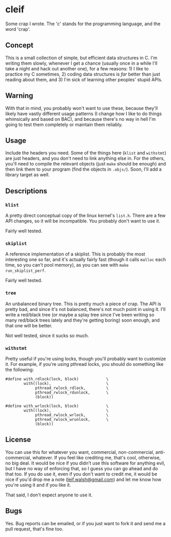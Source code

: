 cleif
=====

Some crap I wrote.  The 'c' stands for the programming language, and the word
'crap'.

Concept
-------

This is a small collection of simple, but efficient data structures in C.  I'm
writing them slowly, whenever I get a chance (usually once in a while I'll take
a night and hack out another one), for a few reasons: 1) I like to practice my C
sometimes, 2) coding data structures is _far_ better than just reading about
them, and 3) I'm sick of learning other peoples' stupid APIs.

Warning
-------

With that in mind, you probably won't want to use these, because they'll likely
have vastly different usage patterns (I change how I like to do things
whimsically and based on BAC), and because there's no way in hell I'm going to
test them completely or maintain them reliably.

Usage
-----

Include the headers you need.  Some of the things here (`klist` and `withstmt`)
are just headers, and you don't need to link anything else in.  For the others,
you'll need to compile the relevant objects (just `make` should be enough) and
then link them to your program (find the objects in `.objs/`).  Soon, I'll add a
library target as well.

Descriptions
------------

### `klist`

A pretty direct conceptual copy of the linux kernel's `list.h`.  There are a few
API changes, so it will be incompatible.  You probably don't want to use it.

Fairly well tested.

### `skiplist`

A reference implementation of a skiplist.  This is probably the most interesting
one so far, and it's actually fairly fast (though it calls `malloc` each time,
so you can't pool memory), as you can see with `make run_skiplist_perf`.

Fairly well tested.

### `tree`

An unbalanced binary tree.  This is pretty much a piece of crap.  The API is
pretty bad, and since it's not balanced, there's not much point in using it.
I'll write a red/black tree (or maybe a splay tree since I've been writing so
many red/black trees lately and they're getting boring) soon enough, and that
one will be better.

Not well tested, since it sucks so much.

### `withstmt`

Pretty useful if you're using locks, though you'll probably want to customize
it.  For example, if you're using pthread locks, you should do something like
the following:

    #define with_rdlock(lock, block)            \
            with((lock),                        \
                 pthread_rwlock_rdlock,         \
                 pthread_rwlock_rdunlock,       \
                 (block))

    #define with_wrlock(lock, block)            \
            with((lock),                        \
                 pthread_rwlock_wrlock,         \
                 pthread_rwlock_wrunlock,       \
                 (block))

License
-------

You can use this for whatever you want, commercial, non-commercial,
anti-commercial, whatever.  If you feel like crediting me, that's cool,
otherwise, no big deal.  It would be nice if you didn't use this software for
anything evil, but I have no way of enforcing that, so I guess you can go ahead
and do that too.  If you do use it, even if you don't want to credit me, it
would be nice if you'd drop me a note (<leif.walsh@gmail.com>) and let me know
how you're using it and if you like it.

That said, I don't expect anyone to use it.

Bugs
----

Yes.  Bug reports can be emailed, or if you just want to fork it and send me a
pull request, that's fine too.